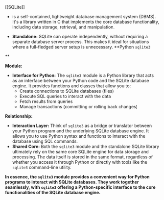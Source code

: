[[SQLite]] 
- is a self-contained, lightweight database management system (DBMS). It's a library written in C that implements the core database functionality, including data storage, retrieval, and manipulation.

- **Standalone:** SQLite can operate independently, without requiring a separate database server process. This makes it ideal for situations where a full-fledged server setup is unnecessary.
**Python `sqlite3`

**

**Module:**

- **Interface for Python:** The `sqlite3` module is a Python library that acts as an interface between your Python code and the SQLite database engine. It provides functions and classes that allow you to:
    - Create connections to SQLite databases (files)
    - Execute SQL queries to interact with the data
    - Fetch results from queries
    - Manage transactions (committing or rolling back changes)

**Relationship:**

- **Interaction Layer:** Think of `sqlite3` as a bridge or translator between your Python program and the underlying SQLite database engine. It allows you to use Python syntax and functions to interact with the database using SQL commands.
- **Shared Core:** Both the `sqlite3` module and the standalone SQLite library ultimately rely on the same core SQLite engine for data storage and processing. The data itself is stored in the same format, regardless of whether you access it through Python or directly with tools like the `sqlite3` command-line utility.

**In essence, the `sqlite3` module provides a convenient way for Python programs to interact with SQLite databases. They work together seamlessly, with `sqlite3` offering a Python-specific interface to the core functionalities of the SQLite database engine.**